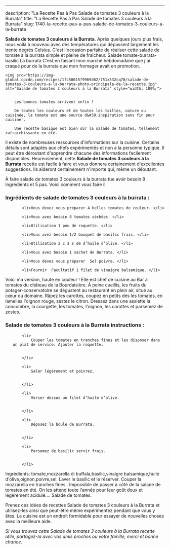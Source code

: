 ---
description: "La Recette Pas à Pas Salade de tomates 3 couleurs à la Burrata"
title: "La Recette Pas à Pas Salade de tomates 3 couleurs à la Burrata"
slug: 1740-la-recette-pas-a-pas-salade-de-tomates-3-couleurs-a-la-burrata

<p>
	<strong>Salade de tomates 3 couleurs à la Burrata</strong>. 
	Après quelques jours plus frais, nous voilà à nouveau avec des températures qui dépassent largement les trente degrés Celsius. C&#39;est l&#39;occasion parfaite de réaliser cette salade de tomate à la burrata simple et pleine de fraîcheur. Salade tomate-burrata-basilic La burrata C&#39;est en faisant mon marché hebdomadaire que j&#39;ai craqué pour de la burrata que mon fromager avait en promotion.
</p>
<p>
	
	<img src="https://img-global.cpcdn.com/recipes/1fc50615f9969d62/751x532cq70/salade-de-tomates-3-couleurs-a-la-burrata-photo-principale-de-la-recette.jpg" alt="Salade de tomates 3 couleurs à la Burrata" style="width: 100%;">
	
	
		Les bonnes tomates arrivent enfin !
	
		De toutes les couleurs et de toutes les tailles, nature ou cuisinée, la tomate est une source d&#39;inspiration sans fin pour cuisiner.
	
		Une recette basique est bien sûr la salade de tomates, tellement rafraichissante en été.
	
</p>

Il existe de nombreuses ressources d'informations sur la cuisine. Certains détails sont adaptés aux chefs expérimentés et non à la personne typique. Il peut être déroutant d'apprendre chacune des informations facilement disponibles. Heureusement, cette <strong> Salade de tomates 3 couleurs à la Burrata </strong> recette est facile à faire et vous donnera certainement d'excellentes suggestions. Ils aideront certainement n'importe qui, même un débutant.

<!--inarticleads1-->

À faire salade de tomates 3 couleurs à la burrata tue avoir besoin 8 Ingrédients et 5 pas. Voici comment vous faire il.

<h3>Ingrédients de salade de tomates 3 couleurs à la burrata :</h3>

<ol>
	
		<li>Vous devez vous préparer 4 belles tomates de couleur. </li>
	
		<li>Vous avez besoin 8 tomates séchées. </li>
	
		<li>Utilisation 1 peu de roquette. </li>
	
		<li>Vous avez besoin 1/2 bouquet de basilic frais. </li>
	
		<li>Utilisation 2 c à s de d’huile d’olive. </li>
	
		<li>Vous avez besoin 1 sachet de Burrata. </li>
	
		<li>Vous devez vous préparer  Sel poivre. </li>
	
		<li>Fournir  Facultatif 1 filet de vinaigre balsamique. </li>
	
</ol>

Voici ma version, haute en couleur ! Elle est chef de cuisine au Bar à tomates du château de la Bourdaisière. À peine cueillis, les fruits du potager-conservatoire se dégustent au restaurant en plein air, situé au cœur du domaine. Râpez les carottes, coupez en petits dés les tomates, en lamelles l&#39;oignon rouge, zestez le citron. Dressez dans une assiette la concombre, la courgette, les tomates, l&#39;oignon, les carottes et parsemez de zestes. 

<!--inarticleads2-->

<h3>Salade de tomates 3 couleurs à la Burrata instructions :</h3>

<ol>
	
		<li>
			Couper les tomates en tranches fines et les disposer dans un plat de service. Ajouter la roquette.
			
			
		</li>
	
		<li>
			Saler légèrement et poivrez.
			
			
		</li>
	
		<li>
			Verser dessus un filet d’huile d’olive.
			
			
		</li>
	
		<li>
			Déposez la boule de Burrata.
			
			
		</li>
	
		<li>
			Parsemez de basilic servir frais.
			
			
		</li>
	
</ol>

Ingrédients: tomate,mozzarella di buffala,basilic,vinaigre balsamique,huile d&#39;olive,oignon,poivre,sel. Laver le basilic et le réserver. Couper la mozzarella en tranches fines.. Impossible de passer à côté de la salade de tomates en été. On les attend toute l&#39;année pour leur goût doux et légèrement acidulé.… Salade de tomates. 

<!--inarticleads1-->

<p>
Prenez ces idées de recettes Salade de tomates 3 couleurs à la Burrata et utilisez-les ainsi que peut-être même expérimentez pendant que vous y êtes. La cuisine est un endroit formidable pour essayer de nouvelles choses avec la meilleure aide.
</p>

<p>
<i>Si vous trouvez cette Salade de tomates 3 couleurs à la Burrata recette utile, partagez-la avec vos amis proches ou votre famille, merci et bonne chance.</i>
</p>
